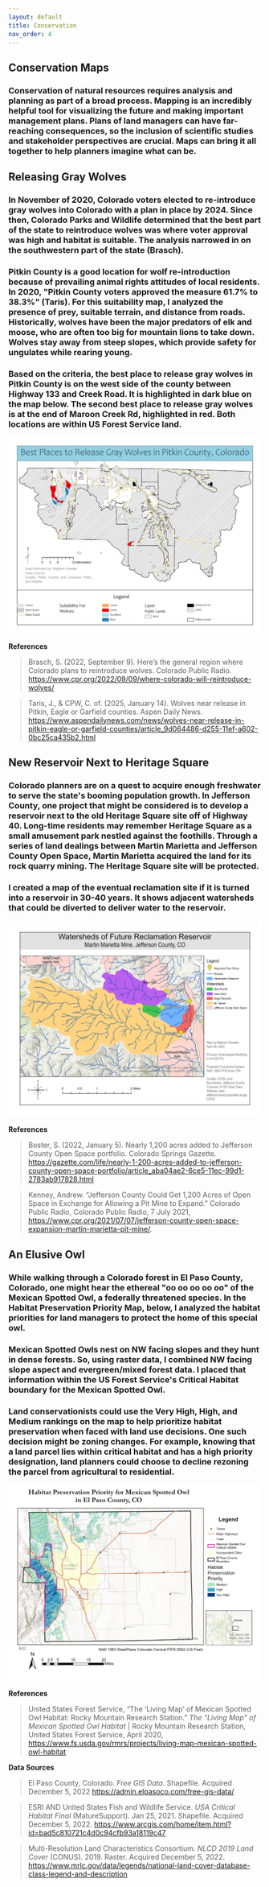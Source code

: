```yaml
---
layout: default
title: Conservation
nav_order: 4
---
```

## Conservation Maps

### Conservation of natural resources requires analysis and planning as part of a broad process. Mapping is an incredibly helpful tool for visualizing the future and making important management plans. Plans of land managers can have far-reaching consequences, so the inclusion of scientific studies and stakeholder perspectives are crucial. Maps can bring it all together to help planners imagine what can be.

## Releasing Gray Wolves

### In November of 2020, Colorado voters elected to re-introduce gray wolves into Colorado with a plan in place by 2024.  Since then, Colorado Parks and Wildlife determined that the best part of the state to reintroduce wolves was where voter approval was high and habitat is suitable.  The analysis narrowed in on the southwestern part of the state (Brasch).

### Pitkin County is a good location for wolf re-introduction because of prevailing animal rights attitudes of local residents. In 2020, "Pitkin County voters approved the measure 61.7% to 38.3%" (Taris). For this suitability map, I analyzed the presence of prey, suitable terrain, and distance from roads. Historically, wolves have been the major predators of elk and moose, who are often too big for mountain lions to take down. Wolves stay away from steep slopes, which provide safety for ungulates while rearing young.  

### Based on the criteria, the best place to release gray wolves in Pitkin County is on the west side of the county between Highway 133 and Creek Road.  It is highlighted in dark blue on the map below. The second best place to release gray wolves is at the end of Maroon Creek Rd, highlighted in red.  Both locations are within US Forest Service land. 

<img src = "https://github.com/megsmedes/GISmedes/blob/main/img/Smedes4850Mini4.jpg?raw=true" alt = "Map of locations to release Grey Wolves in Pitkin County, CO">

**References**
>Brasch, S. (2022, September 9). Here’s the general region where Colorado plans to reintroduce wolves. Colorado Public Radio. https://www.cpr.org/2022/09/09/where-colorado-will-reintroduce-wolves/

>Taris, J., & CPW, C. of. (2025, January 14). Wolves near release in Pitkin, Eagle or Garfield counties. Aspen Daily News. https://www.aspendailynews.com/news/wolves-near-release-in-pitkin-eagle-or-garfield-counties/article_9d064486-d255-11ef-a602-0bc25ca435b2.html 

## New Reservoir Next to Heritage Square

### Colorado planners are on a quest to acquire enough freshwater to serve the state's booming population growth. In Jefferson County, one project that might be considered is to develop a reservoir next to the old Heritage Square site off of Highway 40. Long-time residents may remember Heritage Square as a small amusement park nestled against the foothills. Through a series of land dealings between Martin Marietta and Jefferson County Open Space, Martin Marietta acquired the land for its rock quarry mining. The Heritage Square site will be protected.

### I created a map of the eventual reclamation site if it is turned into a reservoir in 30-40 years. It shows adjacent watersheds that could be diverted to deliver water to the reservoir.

<img src = "https://github.com/megsmedes/GISmedes/blob/main/img/MiniProj6_Layout.jpg?raw=true" alt = "Reservoir and at Martin Marietta" >

**References**
> Boster, S. (2022, January 5). Nearly 1,200 acres added to Jefferson County Open Space portfolio. Colorado Springs Gazette. https://gazette.com/life/nearly-1-200-acres-added-to-jefferson-county-open-space-portfolio/article_aba04ae2-6ce5-11ec-99d1-2783ab917828.html

> Kenney, Andrew. “Jefferson County Could Get 1,200 Acres of Open Space in Exchange for Allowing a Pit Mine to Expand.” Colorado Public Radio, Colorado Public Radio, 7 July 2021, https://www.cpr.org/2021/07/07/jefferson-county-open-space-expansion-martin-marietta-pit-mine/. 

## An Elusive Owl

### While walking through a Colorado forest in El Paso County, Colorado, one might hear the ethereal "oo oo oo oo oo" of the Mexican Spotted Owl, a federally threatened species. In the Habitat Preservation Priority Map, below, I analyzed the habitat priorities for land managers to protect the home of this special owl.  
### Mexican Spotted Owls nest on NW facing slopes and they hunt in dense forests.  So, using raster data, I combined NW facing slope aspect and evergreen/mixed forest data.  I placed that information within the US Forest Service's Critical Habitat boundary for the Mexican Spotted Owl.  
### Land conservationists could use the Very High, High, and Medium rankings on the map to help prioritize habitat preservation when faced with land use decisions. One such decision might be zoning changes. For example, knowing that a land parcel lies within critical habitat and has a high priority designation, land planners could choose to decline rezoning the parcel from agricultural to residential.

<img src = "https://github.com/megsmedes/GISmedes/blob/main/HabitatPriorityMap2.jpg?raw=true" alt = "Mexican Spotted Owl Habitat Map">

**References**

> United States Forest Service, “The ‘Living Map’ of Mexican Spotted Owl Habitat: Rocky Mountain Research Station.” *The "Living Map" of Mexican Spotted Owl Habitat* | Rocky Mountain Research Station, United States Forest Service, April 2020, https://www.fs.usda.gov/rmrs/projects/living-map-mexican-spotted-owl-habitat

**Data Sources**

> El Paso County, Colorado. *Free GIS Data*. Shapefile. Acquired December 5, 2022 https://admin.elpasoco.com/free-gis-data/

> ESRI AND United States Fish and Wildlife Service. *USA Critical Habitat Final* (MatureSupport). Jan 25, 2021. Shapefile. Acquired December 5, 2022. https://www.arcgis.com/home/item.html?id=bad5c810721c4d0c94cfb93a18119c47

> Multi-Resolution Land Characteristics Consortium. *NLCD 2019 Land Cover* (CONUS). 2019. Raster. Acquired December 5, 2022. https://www.mrlc.gov/data/legends/national-land-cover-database-class-legend-and-description

